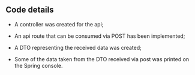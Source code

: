 ## Code details

- A controller was created for the api;

- An api route that can be consumed via POST has been implemented;

- A DTO representing the received data was created;

- Some of the data taken from the DTO received via post was printed on the Spring console.
